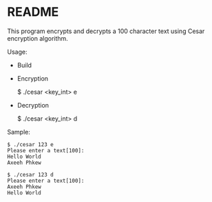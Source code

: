 # README

This program encrypts and decrypts a 100 character text using Cesar encryption algorithm.

Usage:
* Build
* Encryption

	$ ./cesar <key_int> e

* Decryption

	$ ./cesar <key_int> d

Sample:

	$ ./cesar 123 e
	Please enter a text[100]:
	Hello World
	Axeeh Phkew

	$ ./cesar 123 d
	Please enter a text[100]:
	Axeeh Phkew
	Hello World
